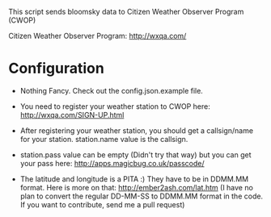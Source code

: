 This script sends bloomsky data to Citizen Weather Observer Program (CWOP)

Citizen Weather Observer Program: http://wxqa.com/

# Configuration
* Nothing Fancy. Check out the config.json.example file. 

* You need to register your weather station to CWOP here: http://wxqa.com/SIGN-UP.html

* After registering your weather station, you should get a callsign/name for your station. station.name value is the callsign. 

* station.pass value can be empty (Didn't try that way) but you can get your pass here: http://apps.magicbug.co.uk/passcode/ 

* The latitude and longitude is a PITA :) They have to be in DDMM.MM format. Here is more on that: http://ember2ash.com/lat.htm (I have no plan to convert the regular DD-MM-SS to DDMM.MM format in the code. If you want to contribute, send me a pull request)


